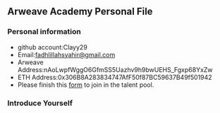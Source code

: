## Arweave Academy Personal File

### Personal information

- github account:Clayy29
- Email:fadhlillahsyahir@gmail.com
- Arweave Address:nAoLwpfWggO6GfmSS5Uazhv9h9bwUEHS_Fgxp68YxZw
- ETH Address:0x306B8A283834747AfF50f87BC59637B49f501942
- Please finish this [form](https://docs.google.com/forms/d/e/1FAIpQLSfWA5fIIcBgmRppm3jNz5vmf9Mai_QMVil-2pO4r7YKn_Zhtw/viewform?usp=sf_link) to join in the talent pool.

### Introduce Yourself
